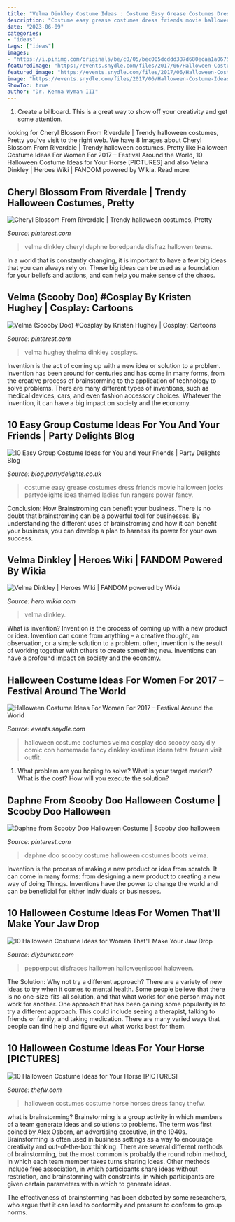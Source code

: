 ```yaml
---
title: "Velma Dinkley Costume Ideas : Costume Easy Grease Costumes Dress Friends Movie Halloween Jocks Partydelights Idea Themed Ladies Fun Rangers Power Fancy"
description: "Costume easy grease costumes dress friends movie halloween jocks partydelights idea themed ladies fun rangers power fancy"
date: "2023-06-09"
categories:
- "ideas"
tags: ["ideas"]
images:
- "https://i.pinimg.com/originals/be/c0/05/bec005dcddd387d680ecaa1a0675b2cf.jpg"
featuredImage: "https://events.snydle.com/files/2017/06/Halloween-Costume-Ideas-For-Women-2017-9.jpg"
featured_image: "https://events.snydle.com/files/2017/06/Halloween-Costume-Ideas-For-Women-2017-9.jpg"
image: "https://events.snydle.com/files/2017/06/Halloween-Costume-Ideas-For-Women-2017-9.jpg"
ShowToc: true
author: "Dr. Kenna Wyman III"
---
```



1. Create a billboard. This is a great way to show off your creativity and get some attention.

	

		
looking for Cheryl Blossom From Riverdale | Trendy halloween costumes, Pretty you've visit to the right web. We have 8 Images about Cheryl Blossom From Riverdale | Trendy halloween costumes, Pretty like Halloween Costume Ideas For Women For 2017 – Festival Around the World, 10 Halloween Costume Ideas for Your Horse [PICTURES] and also Velma Dinkley | Heroes Wiki | FANDOM powered by Wikia. Read more:
		
    
## Cheryl Blossom From Riverdale | Trendy Halloween Costumes, Pretty

<img loading=lazy src="https://i.pinimg.com/736x/bf/51/5c/bf515c3cce30e00306c550db55f3f0c3.jpg" onerror="this.onerror=null;this.src='https://tse2.mm.bing.net/th?id=OIP.zAenYGXg9-5g2az_7SoNQgHaHP&amp;pid=15.1';" alt="Cheryl Blossom From Riverdale | Trendy halloween costumes, Pretty">

_Source: pinterest.com_

>velma dinkley cheryl daphne boredpanda disfraz hallowen teens. 

	

In a world that is constantly changing, it is important to have a few big ideas that you can always rely on. These big ideas can be used as a foundation for your beliefs and actions, and can help you make sense of the chaos.

    
## Velma (Scooby Doo) #Cosplay By Kristen Hughey | Cosplay: Cartoons

<img loading=lazy src="https://i.pinimg.com/originals/be/c0/05/bec005dcddd387d680ecaa1a0675b2cf.jpg" onerror="this.onerror=null;this.src='https://tse3.mm.bing.net/th?id=OIP.y3sP3wlyzDCxyWlUDzVqlAHaLG&amp;pid=15.1';" alt="Velma (Scooby Doo) #Cosplay by Kristen Hughey | Cosplay: Cartoons">

_Source: pinterest.com_

>velma hughey thelma dinkley cosplays. 

	

Invention is the act of coming up with a new idea or solution to a problem. invention has been around for centuries and has come in many forms, from the creative process of brainstorming to the application of technology to solve problems. There are many different types of inventions, such as medical devices, cars, and even fashion accessory choices. Whatever the invention, it can have a big impact on society and the economy.

    
## 10 Easy Group Costume Ideas For You And Your Friends | Party Delights Blog

<img loading=lazy src="http://blog.partydelights.co.uk/wp-content/uploads/2017/01/Grease-Group-Costume.jpg" onerror="this.onerror=null;this.src='https://tse4.mm.bing.net/th?id=OIP.tfPYjauvHSFuIcZdcZr0ZAHaJH&amp;pid=15.1';" alt="10 Easy Group Costume Ideas for You and Your Friends | Party Delights Blog">

_Source: blog.partydelights.co.uk_

>costume easy grease costumes dress friends movie halloween jocks partydelights idea themed ladies fun rangers power fancy. 

	

Conclusion: How Brainstroming can benefit your business.
There is no doubt that brainstroming can be a powerful tool for businesses. By understanding the different uses of brainstroming and how it can benefit your business, you can develop a plan to harness its power for your own success.

    
## Velma Dinkley | Heroes Wiki | FANDOM Powered By Wikia

<img loading=lazy src="https://vignette.wikia.nocookie.net/p__/images/3/32/9_2004_Velma.png/revision/latest?cb=20170918213558&amp;path-prefix=protagonist" onerror="this.onerror=null;this.src='https://tse1.mm.bing.net/th?id=OIP.dd7oH5u5mSWIpck_x1b01AAAAA&amp;pid=15.1';" alt="Velma Dinkley | Heroes Wiki | FANDOM powered by Wikia">

_Source: hero.wikia.com_

>velma dinkley. 

	

What is invention?
Invention is the process of coming up with a new product or idea. Invention can come from anything – a creative thought, an observation, or a simple solution to a problem. often, invention is the result of working together with others to create something new. Inventions can have a profound impact on society and the economy.

    
## Halloween Costume Ideas For Women For 2017 – Festival Around The World

<img loading=lazy src="https://events.snydle.com/files/2017/06/Halloween-Costume-Ideas-For-Women-2017-9.jpg" onerror="this.onerror=null;this.src='https://tse3.mm.bing.net/th?id=OIP.IIgCyrqQWYsRLn358hGtbQHaJ4&amp;pid=15.1';" alt="Halloween Costume Ideas For Women For 2017 – Festival Around the World">

_Source: events.snydle.com_

>halloween costume costumes velma cosplay doo scooby easy diy comic con homemade fancy dinkley kostüme ideen tetra frauen visit outfit. 

	

1. What problem are you hoping to solve? What is your target market? What is the cost? How will you execute the solution?

    
## Daphne From Scooby Doo Halloween Costume | Scooby Doo Halloween

<img loading=lazy src="https://i.pinimg.com/736x/76/61/2f/76612fe3ff5d22d5d9853b92cd18f280--glitz-scooby-doo.jpg" onerror="this.onerror=null;this.src='https://tse1.mm.bing.net/th?id=OIP.1emHyGu64XJNVahPJIzKtwHaPi&amp;pid=15.1';" alt="Daphne from Scooby Doo Halloween Costume | Scooby doo halloween">

_Source: pinterest.com_

>daphne doo scooby costume halloween costumes boots velma. 

	

Invention is the process of making a new product or idea from scratch. It can come in many forms: from designing a new product to creating a new way of doing Things. Inventions have the power to change the world and can be beneficial for either individuals or businesses.

    
## 10 Halloween Costume Ideas For Women That&#039;ll Make Your Jaw Drop

<img loading=lazy src="https://www.diybunker.com/wp-content/uploads/2019/10/Victorias-Secret-Angel-Costume.jpg" onerror="this.onerror=null;this.src='https://tse1.mm.bing.net/th?id=OIP.MMQbG8vbgKvqx9c2NcId2wHaJR&amp;pid=15.1';" alt="10 Halloween Costume Ideas for Women That&#039;ll Make Your Jaw Drop">

_Source: diybunker.com_

>pepperpout disfraces hallowen halloweeniscool haloween. 

	

The Solution: Why not try a different approach?
There are a variety of new ideas to try when it comes to mental health. Some people believe that there is no one-size-fits-all solution, and that what works for one person may not work for another. One approach that has been gaining some popularity is to try a different approach. This could include seeing a therapist, talking to friends or family, and taking medication. There are many varied ways that people can find help and figure out what works best for them.

    
## 10 Halloween Costume Ideas For Your Horse [PICTURES]

<img loading=lazy src="https://townsquare.media/site/341/files/2011/10/horsecostumes.png?w=600&amp;h=0&amp;zc=1&amp;s=0&amp;a=t&amp;q=89" onerror="this.onerror=null;this.src='https://tse4.mm.bing.net/th?id=OIP.baCpd0Zw3gDfXg72ATq7FgHaFj&amp;pid=15.1';" alt="10 Halloween Costume Ideas for Your Horse [PICTURES]">

_Source: thefw.com_

>halloween costumes costume horse horses dress fancy thefw. 

	

what is brainstorming?
Brainstorming is a group activity in which members of a team generate ideas and solutions to problems. The term was first coined by Alex Osborn, an advertising executive, in the 1940s. Brainstorming is often used in business settings as a way to encourage creativity and out-of-the-box thinking. 
There are several different methods of brainstorming, but the most common is probably the round robin method, in which each team member takes turns sharing ideas. Other methods include free association, in which participants share ideas without restriction, and brainstorming with constraints, in which participants are given certain parameters within which to generate ideas. 

The effectiveness of brainstorming has been debated by some researchers, who argue that it can lead to conformity and pressure to conform to group norms.

